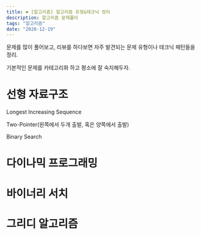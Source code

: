 ```yaml
---
title: ❤ [알고리즘] 알고리즘 유형&테크닉 정리
description: 알고리즘 문제풀이
tags: "알고리즘"
date: "2020-12-19"
---
```


문제를 많이 풀어보고, 리뷰를 하다보면 자주 발견되는 문제 유형이나 테크닉 패턴들을 정리.

기본적인 문제를 카테고리화 하고 평소에 잘 숙지해두자.

# 선형 자료구조

Longest Increasing Sequence

Two-Pointer(왼쪽에서 두개 출발, 혹은 양쪽에서 출발)

Binary Search

# 다이나믹 프로그래밍

# 바이너리 서치

# 그리디 알고리즘
